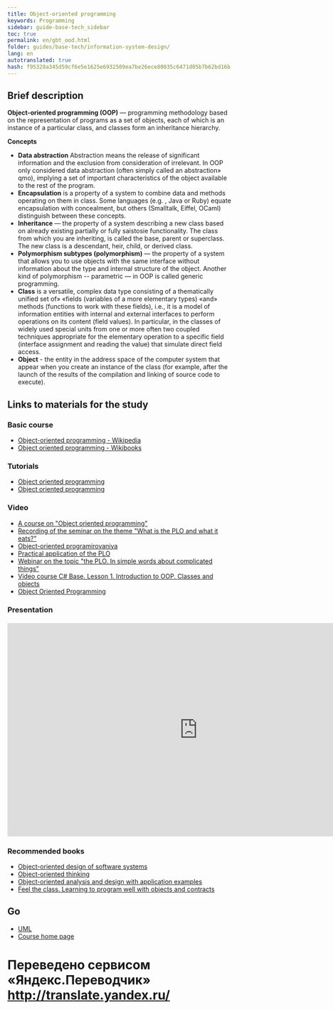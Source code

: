 ```yaml
--- 
title: Object-oriented programming 
keywords: Programming 
sidebar: guide-base-tech_sidebar 
toc: true 
permalink: en/gbt_ood.html 
folder: guides/base-tech/information-system-design/ 
lang: en 
autotranslated: true 
hash: f95328a345d59cf6e5e1625e6932509ea7be26ece80035c6471d05b7b62bd16b 
--- 
```


## Brief description 

**Object-oriented programming (OOP)** — programming methodology based on the representation of programs as a set of objects, each of which is an instance of a particular class, and classes form an inheritance hierarchy. 

**Concepts** 
* **Data abstraction** Abstraction means the release of significant information and the exclusion from consideration of irrelevant. In OOP only considered data abstraction (often simply called an abstraction» qmo), implying a set of important characteristics of the object available to the rest of the program. 
* **Encapsulation** is a property of a system to combine data and methods operating on them in class. Some languages (e.g. , Java or Ruby) equate encapsulation with concealment, but others (Smalltalk, Eiffel, OCaml) distinguish between these concepts. 
* **Inheritance** — the property of a system describing a new class based on already existing partially or fully saistosie functionality. The class from which you are inheriting, is called the base, parent or superclass. The new class is a descendant, heir, child, or derived class. 
* **Polymorphism subtypes (polymorphism)** — the property of a system that allows you to use objects with the same interface without information about the type and internal structure of the object. Another kind of polymorphism -- parametric — in OOP is called generic programming. 
* **Class** is a versatile, complex data type consisting of a thematically unified set of» «fields (variables of a more elementary types) «and» methods (functions to work with these fields), i.e., it is a model of information entities with internal and external interfaces to perform operations on its content (field values). In particular, in the classes of widely used special units from one or more often two coupled techniques appropriate for the elementary operation to a specific field (interface assignment and reading the value) that simulate direct field access. 
* **Object** - the entity in the address space of the computer system that appear when you create an instance of the class (for example, after the launch of the results of the compilation and linking of source code to execute). 

## Links to materials for the study 
### Basic course 

* [Object-oriented programming - Wikipedia](https://ru.wikipedia.org/wiki/Object-orientirovannaya) 
* [Object oriented programming - Wikibooks](https://ru.wikibooks.org/wiki/Объектно-ориентированное_программирование) 

### Tutorials 

* [Object oriented programming](https://professorweb.ru/my/csharp/charp_theory/level3/3_1.php) 
* [Object oriented programming](https://metanit.com/sharp/tutorial/3.1.php) 

### Video 

* [A course on "Object oriented programming"](https://www.youtube.com/playlist?list=PLmRNNqEA7JoPhVQCUisflWWhjdoKucDuf) 
* [Recording of the seminar on the theme "What is the PLO and what it eats?"](https://www.youtube.com/watch?v=ydPHlM43kKM) 
* [Object-oriented programirovaniya](https://www.youtube.com/watch?v=QZTn7LQk1eg&list=PL6LDsbZOeyrx462VmH18qS0a9Dw9LwpSu) 
* [Practical application of the PLO](https://www.youtube.com/watch?v=BmJH3I3McOs) 
* [Webinar on the topic "the PLO. In simple words about complicated things"](https://www.youtube.com/watch?v=atjD9GQcFhs) 
* [Video course C# Base. Lesson 1. Introduction to OOP. Classes and objects](https://www.youtube.com/watch?v=x0udrpe_gZE) 
* [Object Oriented Programming](https://www.youtube.com/playlist?list=PLY7PmJJFH5nRcWGKbgl9N7txM5YLtela6) 

### Presentation 

<div class="thumb-wrap" style="margin-top: 20px; margin-bottom: 20px"> 
<iframe width="854" height="480" id="iframe_container" src="https://prezi.com/embed/q2b_ru9d1clq/?bgcolor=ffffff&amp;lock_to_path=0&amp;autoplay=0&amp;autohide_ctrls=0&amp;landing_data=bHVZZmNaNDBIWnNjdEVENDRhZDFNZGNIUE1UM0xkVmhmSVd4VW5RZEFTOFFyVWYvNmQzYjhTU1A1NjNYZFZOS2UwMD0&amp;landing_sign=X2R8nh1mXAaWDkz5gqp5YDsBlP7G-l4PwabqXSQU8sg" frameborder="0" allowfullscreen="" webkitAllowFullScreen="" mozAllowFullscreen=""></iframe> 
</div> 

### Recommended books 

* [Object-oriented design of software systems](http://www.ozon.ru/context/detail/id/2336754/) 
* [Object-oriented thinking](https://www.ozon.ru/context/detail/id/26036833/) 
* [Object-oriented analysis and design with application examples](http://www.ozon.ru/context/detail/id/3905587/) 
* [Feel the class. Learning to program well with objects and contracts](https://www.ozon.ru/context/detail/id/6304950/) 

## Go 

* [UML](gbt_uml.html) 
* [Course home page](gbt_landing-page.html) 



 # Переведено сервисом «Яндекс.Переводчик» http://translate.yandex.ru/